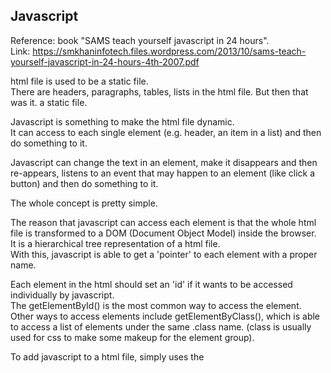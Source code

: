 Javascript
-------------------

Reference: book "SAMS teach yourself javascript in 24 hours".  
Link: https://smkhaninfotech.files.wordpress.com/2013/10/sams-teach-yourself-javascript-in-24-hours-4th-2007.pdf

html file is used to be a static file.  
There are headers, paragraphs, tables, lists in the html file.
But then that was it. a static file.

Javascript is something to make the html file dynamic.  
It can access to each single element (e.g. header, an item in a list) 
and then do something to it.

Javascript can change the text in an element, make it disappears and then re-appears,
listens to an event that may happen to an element (like click a button) and then do something to it.

The whole concept is pretty simple.

The reason that javascript can access each element is that the whole html file is transformed to a DOM (Document Object Model) inside the browser.  
It is a hierarchical tree representation of a html file.  
With this, javascript is able to get a 'pointer' to each element with a proper name.

Each element in the html should set an 'id' if it wants to be accessed individually by javascript.  
The getElementById() is the most common way to access the element.  
Other ways to access elements include getElementByClass(), 
which is able to access a list of elements under the same .class name. 
(class is usually used for css to make some makeup for the element group).

To add javascript to a html file, simply uses the <script>...</scrpit> tags.  
We can also write all javascript codes in a file (the recommended way) and include it in the html file under the same tags.


Jquery
----------------

Jquery is a javascript library that makes many things easier.

E.g. we can do fanciful animation on an element with the jquery lib.  
Without it, we need to write a lot of raw javascript codes to achieve the same effects.

The most difficult part here is that jquery uses a somewhat different syntax compared to the raw javascript.  
But the idea is exactly the same: access the element and do something.


Ajax
----------------

Sometimes we just want to get some small portions of data from the server.  
It will be quite resource-consuming if we do a usual http req-rsp process.  
Ajax allows the client to sends a request to the server to get some data,
and then use the data to update the current html file in browser (or more precisely, the DOM).  

Note that Ajax is mostly one way: client asks for server for something.  
This is unlike the socket.io in nodejs, which allows the server to send info to client too.

With ajax, the html file is more responsive.  
The ajax request can be on the way, but the local view is not frozen and the user can still do something else.


Run javascript on command line
---------------------------------

Http://stackoverflow.com/questions/2941411/executing-javascript-without-a-browser

Install the libv8-dev package, 
which will provide you Google's V8 engine. 
It has, as one of its examples, 
the file /usr/share/doc/libv8-dev/examples/shell.cc.gz 
which you can decompress and compile very simply 
(e.g., g++ -Os shell.cc -o shell -lv8).

However, this only allows me to run pure javascript codes.
(in fact, nodejs should run pure javascript codes too.)

To run html with javascript, seems that the best way is to use a browser..


Object
----------------

One way to declare a javascript object is the usual 'class' way..  
Declare a constructor first, and then use prototype to add methods to this class.

Another way is something like this:
```
var obj = {
	name: "my objects";
	value: 7,
	getValue: function() {return this.value; }
}
```
it is easy to see that this is just a "json" like object. 
But the interesting thing is that the value of the key "getValue" is a function that is able to access other keys..  
This makes it a method in this object while other key value pairs become like class variables..
